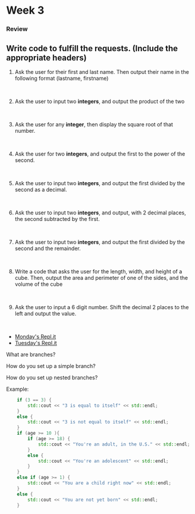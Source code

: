 # Week 3


### Review ###
Write code to fulfill the requests. (Include the appropriate headers)
---
1. Ask the user for their first and last name. Then output their name in the following format (lastname, firstname)

<br>

2. Ask the user to input two **integers**, and output the product of the two

<br>

3. Ask the user for any **integer**, then display the square root of that number. 

<br>

4. Ask the user for two **integers**, and output the first to the power of the second. 

<br>

5. Ask the user to input two **integers**, and output the first divided by the second as a decimal.

<br>

6. Ask the user to input two **integers**, and output, with 2 decimal places, the second subtracted by the first.

<br>

7. Ask the user to input two **integers**, and output the first divided by the second and the remainder.

<br>

8. Write a code that asks the user for the length, width, and height of a cube. Then, output the area and perimeter of one of the sides, and the volume of the cube

<br>

9. Ask the user to input a 6 digit number. Shift the decimal 2 places to the left and output the value.

<br>

* [Monday's Repl.it](https://repl.it/@PikaSannnnn/CS10-Environment-028#main.cpp)
* [Tuesday's Repl.it](https://repl.it/@PikaSannnnn/CS10-Environment-029#main.cpp)

What are branches?  

How do you set up a simple branch?  

How do you set up nested branches?  


Example:  
```c++
    if (3 == 3) {
        std::cout << "3 is equal to itself" << std::endl;
    }
    else {
        std::cout << "3 is not equal to itself" << std::endl;
    }
    if (age >= 10 ){
        if (age >= 18) {
            std::cout << "You're an adult, in the U.S." << std::endl;
        }
        else {
            std::cout << "You're an adolescent" << std::endl;
        }
    }
    else if (age >= 1) {
        std::cout << "You are a child right now" << std::endl;
    }
    else {
        std::cout << "You are not yet born" << std::endl;
    }
```

